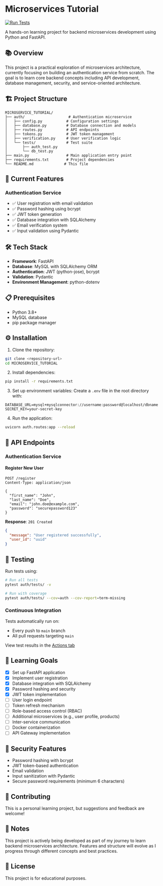 # Microservices Tutorial

[![Run Tests](https://github.com/RishabhBansal22/backend_services/actions/workflows/test.yml/badge.svg)](https://github.com/RishabhBansal22/backend_services/actions/workflows/test.yml)

A hands-on learning project for backend microservices development using Python and FastAPI.

## 📚 Overview

This project is a practical exploration of microservices architecture, currently focusing on building an authentication service from scratch. The goal is to learn core backend concepts including API development, database management, security, and service-oriented architecture.

## 🏗️ Project Structure

```
MICROSERVICE_TUTORIAL/
├── auth/                    # Authentication microservice
│   ├── config.py           # Configuration settings
│   ├── database.py         # Database connection and models
│   ├── routes.py           # API endpoints
│   ├── tokens.py           # JWT token management
│   ├── verification.py     # User verification logic
│   └── tests/              # Test suite
│       ├── auth_test.py
│       └── db_test.py
├── main.py                 # Main application entry point
├── requirements.txt        # Project dependencies
└── README.md              # This file
```

## 🚀 Current Features

### Authentication Service
- ✅ User registration with email validation
- ✅ Password hashing using bcrypt
- ✅ JWT token generation
- ✅ Database integration with SQLAlchemy
- ✅ Email verification system
- ✅ Input validation using Pydantic

## 🛠️ Tech Stack

- **Framework**: FastAPI
- **Database**: MySQL with SQLAlchemy ORM
- **Authentication**: JWT (python-jose), bcrypt
- **Validation**: Pydantic
- **Environment Management**: python-dotenv

## 📋 Prerequisites

- Python 3.8+
- MySQL database
- pip package manager

## ⚙️ Installation

1. Clone the repository:
```bash
git clone <repository-url>
cd MICROSERVICE_TUTORIAL
```

2. Install dependencies:
```bash
pip install -r requirements.txt
```

3. Set up environment variables:
Create a `.env` file in the root directory with:
```
DATABASE_URL=mysql+mysqlconnector://username:password@localhost/dbname
SECRET_KEY=your-secret-key
```

4. Run the application:
```bash
uvicorn auth.routes:app --reload
```

## 🎯 API Endpoints

### Authentication Service

#### Register New User
```http
POST /register
Content-Type: application/json

{
  "first_name": "John",
  "last_name": "Doe",
  "email": "john.doe@example.com",
  "password": "securepassword123"
}
```

**Response**: `201 Created`
```json
{
  "message": "User registered successfully",
  "user_id": "uuid"
}
```

## 🧪 Testing

Run tests using:
```bash
# Run all tests
pytest auth/tests/ -v

# Run with coverage
pytest auth/tests/ --cov=auth --cov-report=term-missing
```

### Continuous Integration
Tests automatically run on:
- Every push to `main` branch
- All pull requests targeting `main`

View test results in the [Actions tab](https://github.com/RishabhBansal22/backend_services/actions)

## 📖 Learning Goals

- [x] Set up FastAPI application
- [x] Implement user registration
- [x] Database integration with SQLAlchemy
- [x] Password hashing and security
- [x] JWT token implementation
- [ ] User login endpoint
- [ ] Token refresh mechanism
- [ ] Role-based access control (RBAC)
- [ ] Additional microservices (e.g., user profile, products)
- [ ] Inter-service communication
- [ ] Docker containerization
- [ ] API Gateway implementation

## 🔐 Security Features

- Password hashing with bcrypt
- JWT token-based authentication
- Email validation
- Input sanitization with Pydantic
- Secure password requirements (minimum 6 characters)

## 🤝 Contributing

This is a personal learning project, but suggestions and feedback are welcome!

## 📝 Notes

This project is actively being developed as part of my journey to learn backend microservices architecture. Features and structure will evolve as I progress through different concepts and best practices.

## 📄 License

This project is for educational purposes.
